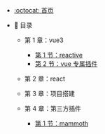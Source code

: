 - [:octocat: 首页](/README)
- :memo: 目录

  - 第 1 章：vue3

    - [第 1 节：reactive](/docs/vue3/1.reactive定义的数据，恢复为初始值.md)
    - [第 2 节：vue 专属插件](/docs/vue3/2.开发本地vue专属插件.md)

  - 第 2 章：react

  - 第 3 章：项目搭建

  - 第 4 章：第三方插件

    - [第 1 节：mammoth](https://gitee.com/heihei_cn/mammoth-learn.git)
